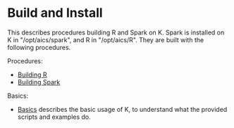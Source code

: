 <!-- -*-Mode: Fundamental; Coding: us-ascii;-*- -->

# Build and Install

This describes procedures building R and Spark on K.  Spark is
installed on K in "/opt/aics/spark", and R in "/opt/aics/R".  They are
built with the following procedures.

Procedures:

* [Building R](BUILDR.md)
* [Building Spark](BUILDSPARK.md)

Basics:

* [Basics](BASICS.md) describes the basic usage of K, to understand
what the provided scripts and examples do.
